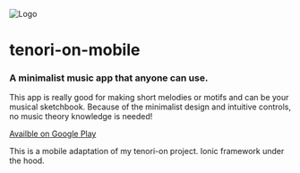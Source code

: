 ![Logo](https://i.postimg.cc/VvfC7q6V/image.jpg)

# tenori-on-mobile
### A minimalist music app that anyone can use.

This app is really good for making short melodies or motifs and can be your musical sketchbook. Because of the minimalist design and intuitive controls, no music theory knowledge is needed! 

[Availble on Google Play](https://play.google.com/store/apps/details?id=tenori.on)

This is a mobile adaptation of my tenori-on project. Ionic framework under the hood. 




